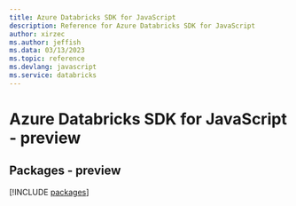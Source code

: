 ```yaml
---
title: Azure Databricks SDK for JavaScript
description: Reference for Azure Databricks SDK for JavaScript
author: xirzec
ms.author: jeffish
ms.data: 03/13/2023
ms.topic: reference
ms.devlang: javascript
ms.service: databricks
---
```

# Azure Databricks SDK for JavaScript - preview
## Packages - preview
[!INCLUDE [packages](databricks-index.md)]